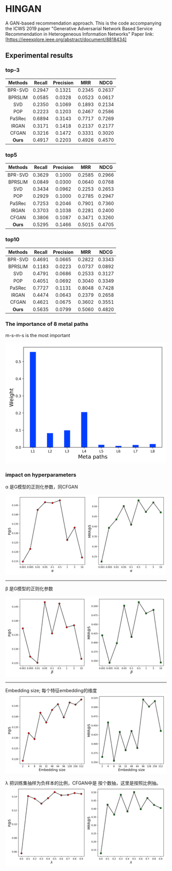 # HINGAN

A GAN-based recommendation approach. 
This is the code accompanying the ICWS 2019 paper "Generative Adversarial Network Based Service Recommendation in Heterogeneous Information Networks" Paper link: [https://ieeexplore.ieee.org/abstract/document/8818434]

## Experimental results

### top-3
 
| Methods | Recall | Precision | MRR | NDCG | 
|:-----:|:----:|:----:|:---:|:---:|
|BPR-SVD|0.2947|0.1321|0.2345|0.2637
|BPRSLIM|0.0585|0.0328|0.0523|0.0617|
|SVD|0.2350|0.1069|0.1893|0.2134|
|POP|0.2223|0.1203|0.2467|0.2586|
|PaSRec|0.6894|0.3143|0.7717|0.7269|
|IRGAN| 0.3171| 0.1418 |  0.2137 |0.2177|
|CFGAN|0.3216 |0.1472| 0.3331 |0.3020
|**Ours**|0.4917| 0.2203| 0.4926| 0.4570

### top5

| Methods | Recall | Precision | MRR | NDCG | 
|:-----:|:----:|:----:|:---:|:---:|
|BPR-SVD|0.3629|0.1000|0.2585|0.2966
|BPRSLIM|0.0849|0.0300|0.0640|0.0768|
|SVD|0.3434|0.0962|0.2253|0.2653|
|POP|0.2929|0.1000|0.2785|0.2947|
|PaSRec|0.7253|0.2046|0.7901|0.7360|
|IRGAN| 0.3703|0.1038 | 0.2281| 0.2400
|CFGAN|0.3806 | 0.1087 | 0.3471 | 0.3260
|**Ours**|0.5295 |0.1466| 0.5015 |0.4705

### top10

| Methods | Recall | Precision | MRR | NDCG | 
|:-----:|:----:|:----:|:---:|:---:|
|BPR-SVD|0.4691|0.0665|0.2822|0.3343
|BPRSLIM|0.1183|0.0223|0.0737|0.0892|
|SVD|0.4791|0.0686|0.2533|0.3127|
|POP|0.4051|0.0692|0.3040|0.3349|
|PaSRec|0.7727|0.1131|0.8048|0.7428|
|IRGAN|0.4474 |0.0643 |  0.2379| 0.2658
|CFGAN|0.4621 |0.0675 |0.3602 |0.3551
|**Ours**|0.5635 |0.0799|0.5060 |0.4820

### The importance of 8 metal paths

m-s-m-s is the most important

![avatar](./results/figs/weights.png)

### impact on hyperparameters

&alpha; 是G模型的正则化参数，同CFGAN

![avatar](./results/figs/alpha.png)

---

&beta; 是G模型的正则化参数

![avatar](./results/figs/beta.png)

----

Embedding size; 每个特征embedding的维度
![avatar](./results/figs/embedding.png)

&lambda; 把训练集抽样为负样本的比例，CFGAN中是
按个数抽，这里是按照比例抽。
![avatar](./results/figs/lambda.png)


